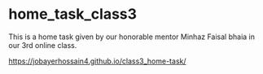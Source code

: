 # home_task_class3
This is a home task given by our honorable mentor Minhaz Faisal bhaia in our 3rd online class.


https://jobayerhossain4.github.io/class3_home-task/
